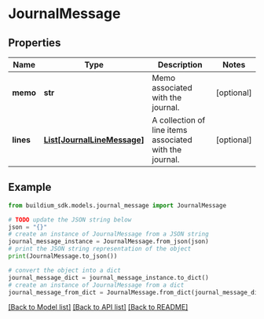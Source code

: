 # JournalMessage


## Properties

Name | Type | Description | Notes
------------ | ------------- | ------------- | -------------
**memo** | **str** | Memo associated with the journal. | [optional] 
**lines** | [**List[JournalLineMessage]**](JournalLineMessage.md) | A collection of line items associated with the journal. | [optional] 

## Example

```python
from buildium_sdk.models.journal_message import JournalMessage

# TODO update the JSON string below
json = "{}"
# create an instance of JournalMessage from a JSON string
journal_message_instance = JournalMessage.from_json(json)
# print the JSON string representation of the object
print(JournalMessage.to_json())

# convert the object into a dict
journal_message_dict = journal_message_instance.to_dict()
# create an instance of JournalMessage from a dict
journal_message_from_dict = JournalMessage.from_dict(journal_message_dict)
```
[[Back to Model list]](../README.md#documentation-for-models) [[Back to API list]](../README.md#documentation-for-api-endpoints) [[Back to README]](../README.md)


